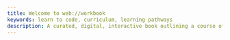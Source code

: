 ```yaml
---
title: Welcome to web://workbook
keywords: learn to code, curriculum, learning pathways
description: A curated, digital, interactive book outlining a course of study with curated notes and exercises.
---
```

